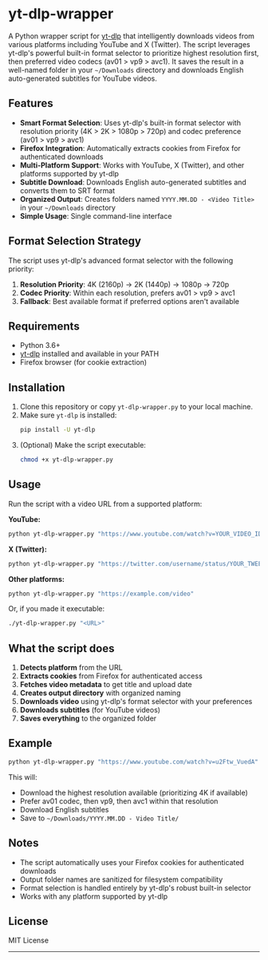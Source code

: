 # yt-dlp-wrapper

A Python wrapper script for [yt-dlp](https://github.com/yt-dlp/yt-dlp) that intelligently downloads videos from various platforms including YouTube and X (Twitter). The script leverages yt-dlp's powerful built-in format selector to prioritize highest resolution first, then preferred video codecs (av01 > vp9 > avc1). It saves the result in a well-named folder in your `~/Downloads` directory and downloads English auto-generated subtitles for YouTube videos.

## Features

- **Smart Format Selection**: Uses yt-dlp's built-in format selector with resolution priority (4K > 2K > 1080p > 720p) and codec preference (av01 > vp9 > avc1)
- **Firefox Integration**: Automatically extracts cookies from Firefox for authenticated downloads
- **Multi-Platform Support**: Works with YouTube, X (Twitter), and other platforms supported by yt-dlp
- **Subtitle Download**: Downloads English auto-generated subtitles and converts them to SRT format
- **Organized Output**: Creates folders named `YYYY.MM.DD - <Video Title>` in your `~/Downloads` directory
- **Simple Usage**: Single command-line interface

## Format Selection Strategy

The script uses yt-dlp's advanced format selector with the following priority:

1. **Resolution Priority**: 4K (2160p) → 2K (1440p) → 1080p → 720p
2. **Codec Priority**: Within each resolution, prefers av01 > vp9 > avc1
3. **Fallback**: Best available format if preferred options aren't available

## Requirements

- Python 3.6+
- [yt-dlp](https://github.com/yt-dlp/yt-dlp) installed and available in your PATH
- Firefox browser (for cookie extraction)

## Installation

1. Clone this repository or copy `yt-dlp-wrapper.py` to your local machine.
2. Make sure `yt-dlp` is installed:
    ```sh
    pip install -U yt-dlp
    ```
3. (Optional) Make the script executable:
    ```sh
    chmod +x yt-dlp-wrapper.py
    ```

## Usage

Run the script with a video URL from a supported platform:

**YouTube:**
```sh
python yt-dlp-wrapper.py "https://www.youtube.com/watch?v=YOUR_VIDEO_ID"
```

**X (Twitter):**
```sh
python yt-dlp-wrapper.py "https://twitter.com/username/status/YOUR_TWEET_ID"
```

**Other platforms:**
```sh
python yt-dlp-wrapper.py "https://example.com/video"
```

Or, if you made it executable:

```sh
./yt-dlp-wrapper.py "<URL>"
```

## What the script does

1. **Detects platform** from the URL
2. **Extracts cookies** from Firefox for authenticated access
3. **Fetches video metadata** to get title and upload date
4. **Creates output directory** with organized naming
5. **Downloads video** using yt-dlp's format selector with your preferences
6. **Downloads subtitles** (for YouTube videos)
7. **Saves everything** to the organized folder

## Example

```sh
python yt-dlp-wrapper.py "https://www.youtube.com/watch?v=u2Ftw_VuedA"
```

This will:
- Download the highest resolution available (prioritizing 4K if available)
- Prefer av01 codec, then vp9, then avc1 within that resolution
- Download English subtitles
- Save to `~/Downloads/YYYY.MM.DD - Video Title/`

## Notes

- The script automatically uses your Firefox cookies for authenticated downloads
- Output folder names are sanitized for filesystem compatibility
- Format selection is handled entirely by yt-dlp's robust built-in selector
- Works with any platform supported by yt-dlp

## License

MIT License

---